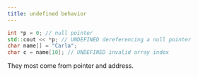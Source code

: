 ```yaml
---
title: undefined behavior
---
```


```c++
int *p = 0; // null pointer
std::cout << *p; // UNDEFINED dereferencing a null pointer
char name[] = "Carla";
char c = name[10]; // UNDEFINED invalid array index
```

They most come from pointer and address.
